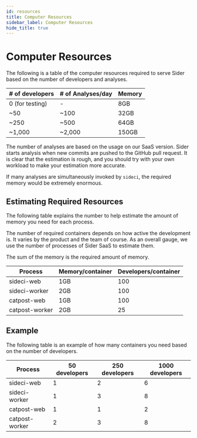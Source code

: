 ```yaml
---
id: resources
title: Computer Resources
sidebar_label: Computer Resources
hide_title: true
---
```


# Computer Resources

The following is a table of the computer resources required to serve Sider based on the number of developers and analyses.

| # of developers | # of Analyses/day | Memory |
| --------------- | ----------------- | ------ |
| 0 (for testing) | -                 | 8GB    |
| ~50             | ~100              | 32GB   |
| ~250            | ~500              | 64GB   |
| ~1,000          | ~2,000            | 150GB  |

The number of analyses are based on the usage on our SaaS version.
Sider starts analysis when new commits are pushed to the GitHub pull request.
It is clear that the estimation is rough, and you should try with your own workload to make your estimation more accurate.

If many analyses are simultaneously invoked by `sideci`, the required memory would be extremely enormous.

## Estimating Required Resources

The following table explains the number to help estimate the amount of memory you need for each process.

The number of required containers depends on how active the development is.
It varies by the product and the team of course.
As an overall gauge, we use the number of processes of Sider SaaS to estimate them.

The sum of the memory is the required amount of memory.

| Process        | Memory/container | Developers/container |
| -------------- | ---------------- | -------------------- |
| sideci-web     | 1GB              | 100                  |
| sideci-worker  | 2GB              | 100                  |
| catpost-web    | 1GB              | 100                  |
| catpost-worker | 2GB              | 25                   |

## Example

The following table is an example of how many containers you need based on the number of developers.

| Process        | 50 developers | 250 developers | 1000 developers |
| -------------- | ------------- | -------------- | --------------- |
| sideci-web     | 1             | 2              | 6               |
| sideci-worker  | 1             | 3              | 8               |
| catpost-web    | 1             | 1              | 2               |
| catpost-worker | 2             | 3              | 8               |
